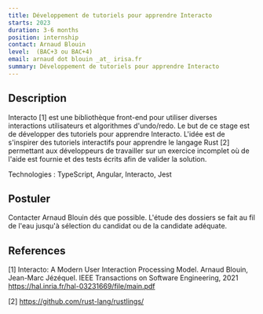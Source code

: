 ```yaml
---
title: Développement de tutoriels pour apprendre Interacto
starts: 2023
duration: 3-6 months
position: internship
contact: Arnaud Blouin
level:  (BAC+3 ou BAC+4)
email: arnaud dot blouin _at_ irisa.fr
summary: Développement de tutoriels pour apprendre Interacto
---
```


## Description


Interacto [1] est une bibliothèque front-end pour utiliser diverses interactions utilisateurs et algorithmes d'undo/redo. Le but de ce stage est de développer des tutoriels pour apprendre Interacto. L'idée est de s'inspirer des tutoriels interactifs pour apprendre le langage Rust [2] permettant aux développeurs de travailler sur un exercice incomplet où de l'aide est fournie et des tests écrits afin de valider la solution.


Technologies : TypeScript, Angular, Interacto, Jest


## Postuler

Contacter Arnaud Blouin dés que possible.
L'étude des dossiers se fait au fil de l'eau jusqu'à sélection du candidat ou de la candidate adéquate.


## References

[1] Interacto: A Modern User Interaction Processing Model. Arnaud Blouin, Jean-Marc Jézéquel. IEEE Transactions on Software Engineering, 2021  https://hal.inria.fr/hal-03231669/file/main.pdf

[2] https://github.com/rust-lang/rustlings/